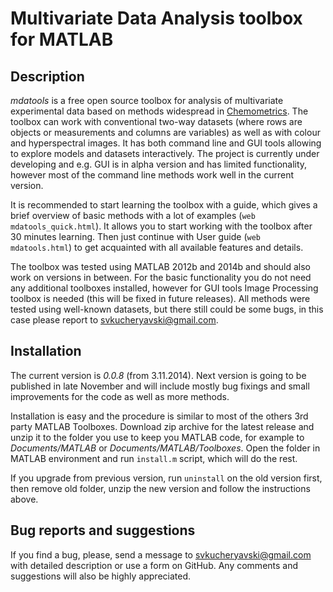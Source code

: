 # Multivariate Data Analysis toolbox for MATLAB

## Description ##

_mdatools_ is a free open source toolbox for analysis of multivariate 
experimental data based on methods widespread in [Chemometrics](http://en.wikipedia.org/wiki/Chemometrics). 
The toolbox can work with conventional two-way datasets (where rows are objects or measurements and 
columns are variables) as well as with colour and hyperspectral images. It has both command line 
and GUI tools allowing to explore models and datasets interactively. The project is currently under 
developing and e.g. GUI is in alpha version and has limited functionality, however most of the 
command line methods work well in the current version.

It is recommended to start learning the toolbox with a guide, which gives 
a brief overview of basic methods with a lot of examples (`web mdatools_quick.html`).
It allows you to start working with the toolbox after 30 minutes 
learning. Then just continue with User guide (`web mdatools.html`) to get acquainted with all 
available features and details.

The toolbox was tested using MATLAB 2012b and 2014b and should also work on 
versions in between. For the basic functionality you do not need any additional toolboxes 
installed, however for GUI tools Image Processing toolbox is needed (this will be fixed in future 
releases). All methods were tested using well-known datasets, but there still could be some bugs, 
in this case please report to <svkucheryavski@gmail.com>.


## Installation ##

The current version is _0.0.8_ (from 3.11.2014). Next version is going to be published in late 
November and will include mostly bug fixings and small improvements for the code as well as 
more methods.

Installation is easy and the procedure is similar to most of the others 3rd party MATLAB Toolboxes.
Download zip archive for the latest release and unzip it to the folder you use to keep you MATLAB code,
for example to _Documents/MATLAB_ or _Documents/MATLAB/Toolboxes_. Open the folder in MATLAB
environment and run `install.m` script, which will do the rest.

If you upgrade from previous version, run `uninstall` on the old version first, then remove old 
folder, unzip the new version and follow the instructions above.

## Bug reports and suggestions ##

If you find a bug, please, send a message to [svkucheryavski@gmail.com](mailto:svkucheryavski@gmail.com) 
with detailed description or use a form on GitHub. Any comments and suggestions will also be 
highly appreciated.
